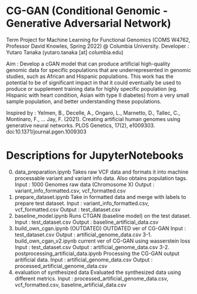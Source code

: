 # CG-GAN (Conditional Genomic - Generative Adversarial Network)

Term Project for Machine Learning for Functional Genomics (COMS W4762, Professor David Knowles, Spring 2022) @ Columbia University. 
Developer : Yutaro Tanaka (yutaro.tanaka [at] columbia.edu)

Aim : Develop a cGAN model that can produce artificial high-quality genomic data for specific populations that are underrepresented in genomic studies, such as African and Hispanic populations. This work has the potential to be of significant impact in that it could eventually be used to produce or supplement training data for highly specific population (eg. Hispanic with heart condition, Asian with type II diabetes) from a very small sample population, and better understanding these populations.

Inspired by : Yelmen, B., Decelle, A., Ongaro, L., Marnetto, D., Tallec, C., Montinaro, F., … Jay, F. (2021). Creating artificial human genomes using generative neural networks. PLOS Genetics, 17(2), e1009303. doi:10.1371/journal.pgen.1009303

# Descriptions for JupyterNotebooks
0. data_preparation.ipynb
Takes raw VCF data and formats it into machine processable variant and variant info data. Also obtains population tags.
Input : 1000 Genomes raw data (Chromosome X)
Output : variant_info_formatted.csv, vcf_formatted.csv
1. prepare_dataset.ipynb
Take in formatted data and merge with labels to prepare test dataset.
Input : variant_info_formatted.csv, vcf_formatted.csv
Output : test_dataset.csv
2. baseline_model.ipynb
Runs CTGAN (baseline model) on the test dataset.
Input : test_dataset.csv
Output : baseline_artificial_data.csv
3. build_own_cgan.ipynb (OUTDATED)
OUTDATED ver of CG-GAN
Input : test_dataset.csv
Output : artificial_genome_data.csv
3-1. build_own_cgan_v2.ipynb
current ver of CG-GAN using wasserstein loss
Input : test_dataset.csv
Output : artificial_genome_data.csv
3-2. postprocessing_artificial_data.ipynb
Processing the CG-GAN output aritificial data.
Input : artificial_genome_data.csv
Output : processed_artificial_genome_data.csv
4. evaluation of synthesized data
Evaluated the synthesized data using different metrics.
Input : processed_artificial_genome_data.csv, vcf_formatted.csv, baseline_artificial_data.csv
